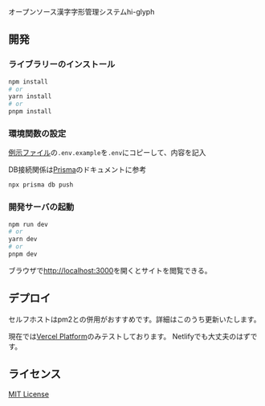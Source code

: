 オープンソース漢字字形管理システムhi-glyph

## 開発

### ライブラリーのインストール

```bash
npm install
# or
yarn install
# or
pnpm install
```

### 環境関数の設定

[例示ファイル](./.env.example)の`.env.example`を`.env`にコピーして、内容を記入

DB接続関係は[Prisma](https://www.prisma.io/)のドキュメントに参考

```bash
npx prisma db push
```

### 開発サーバの起動

```bash
npm run dev
# or
yarn dev
# or
pnpm dev
```

ブラウザで[http://localhost:3000](http://localhost:3000)を開くとサイトを閲覧できる。

## デプロイ

セルフホストはpm2との併用がおすすめです。詳細はこのうち更新いたします。

現在では[Vercel Platform](https://vercel.com/)のみテストしております。
Netlifyでも大丈夫のはずです。

## ライセンス

[MIT License](./LICENSE)
